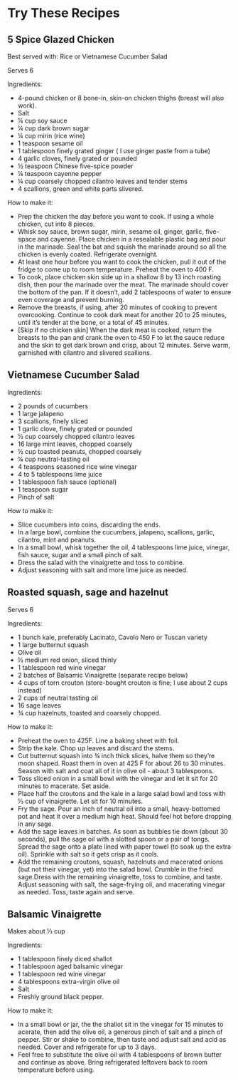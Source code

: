 # Try These Recipes

## 5 Spice Glazed Chicken
Best served with: Rice or Vietnamese Cucumber Salad

Serves 6

Ingredients:
* 4-pound chicken or 8 bone-in, skin-on chicken thighs (breast will also work).
* Salt
* ¼ cup soy sauce
* ¼ cup dark brown sugar
* ¼ cup mirin (rice wine)
* 1 teaspoon sesame oil
* 1 tablespoon finely grated ginger ( I use ginger paste from a tube)
* 4 garlic cloves, finely grated or pounded
* ½ teaspoon Chinese five-spice powder
* ¼ teaspoon cayenne pepper
* ¼ cup coarsely chopped cilantro leaves and tender stems
* 4 scallions, green and white parts slivered.

How to make it:
* Prep the chicken the day before you want to cook. If using a whole chicken, cut into 8 pieces.
* Whisk soy sauce, brown sugar, mirin, sesame oil, ginger, garlic, five-space and cayenne. Place chicken in a resealable plastic bag and pour in the marinade. Seal the bat and squish the marinade around so all the chicken is evenly coated. Refrigerate overnight.
* At least one hour before you want to cook the chicken, pull it out of the fridge to come up to room temperature. Preheat the oven to 400 F.
* To cook, place chicken skin side up in a shallow 8 by 13 inch roasting dish, then pour the marinade over the meat. The marinade should cover the bottom of the pan. If it doesn’t, add 2 tablespoons of water to ensure even coverage and prevent burning.
* Remove the breasts, if using, after 20 minutes of cooking to prevent overcooking. Continue to cook dark meat for another 20 to 25 minutes, until it’s tender at the bone, or a total of 45 minutes.
* [Skip if no chicken skin] When the dark meat is cooked, return the breasts to the pan and crank the oven to 450 F to let the sauce reduce and the skin to get dark brown and crisp, about 12 minutes.  Serve warm, garnished with cilantro and slivered scallions.

## Vietnamese Cucumber Salad
Ingredients:
* 2 pounds of cucumbers
* 1 large jalapeno
* 3 scallions, finely sliced
* 1 garlic clove, finely grated or pounded
* ½ cup coarsely chopped cilantro leaves
* 16 large mint leaves, chopped coarsely
* ½ cup toasted peanuts, chopped coarsely
* ¼ cup neutral-tasting oil
* 4 teaspoons seasoned rice wine vinegar
* 4 to 5 tablespoons lime juice
* 1 tablespoon fish sauce (optional)
* 1 teaspoon sugar
* Pinch of salt

How to make it:
* Slice cucumbers into coins, discarding the ends.
* In a large bowl, combine the cucumbers, jalapeno, scallions, garlic, cilantro, mint and peanuts.
* In a small bowl, whisk together the oil, 4 tablespoons lime juice, vinegar, fish sauce, sugar and a small pinch of salt.
* Dress the salad with the vinaigrette and toss to combine.
* Adjust seasoning with salt and more lime juice as needed.

## Roasted squash, sage and hazelnut
Serves 6

Ingredients:
* 1 bunch kale, preferably Lacinato, Cavolo Nero or Tuscan variety
* 1 large butternut squash
* Olive oil
* ½ medium red onion, sliced thinly
* 1 tablespoon red wine vinegar
* 2 batches of Balsamic Vinaigrette (separate recipe below)
* 4 cups of torn crouton (store-bought crouton is fine; I use about 2 cups instead)
* 2 cups of neutral tasting oil
* 16 sage leaves
* ¾ cup hazelnuts, toasted and coarsely chopped.

How to make it:
* Preheat the oven to 425F. Line a baking sheet with foil.
* Strip the kale. Chop up leaves and discard the stems.
* Cut butternut squash into ¾ inch thick slices, halve them so they’re moon shaped. Roast them in oven at 425 F for about 26 to 30 minutes. Season with salt and coat all of it in olive oil - about 3 tablespoons.
* Toss sliced onion in a small bowl with the vinegar and let it sit for 20 minutes to macerate. Set aside.
* Place half the croutons and the kale in a large salad bowl and toss with ⅓ cup of vinaigrette. Let sit for 10 minutes.
* Fry the sage. Pour an inch of neutral oil into a small, heavy-bottomed pot and heat it over a medium high heat. Should feel hot before dropping in any sage.
* Add the sage leaves in batches. As soon as bubbles tie down (about 30 seconds), pull the sage oil with a slotted spoon or a pair of tongs. Spread the sage onto a plate lined with paper towel (to soak up the extra oil). Sprinkle with salt so it gets crisp as it cools.
* Add the remaining croutons, squash, hazelnuts and macerated onions (but not their vinegar, yet) into the salad bowl. Crumble in the fried sage.Dress with the remaining vinaigrette, toss to combine, and taste. Adjust seasoning with salt, the sage-frying oil, and macerating vinegar as needed. Toss, taste again and serve.

## Balsamic Vinaigrette
Makes about ⅓ cup

Ingredients:
* 1 tablespoon finely diced shallot
* 1 tablespoon aged balsamic vinegar
* 1 tablespoon red wine vinegar
* 4 tablespoons extra-virgin olive oil
* Salt
* Freshly ground black pepper.

How to make it:
* In a small bowl or jar, the the shallot sit in the vinegar for 15 minutes to acerate, then add the olive oil, a generous pinch of salt and a pinch of pepper. Stir or shake to combine, then taste and adjust salt and acid as needed. Cover and refrigerate for up to 3 days.
* Feel free to substitute the olive oil with 4 tablespoons of brown butter and continue as above. Bring refrigerated leftovers back to room temperature before using.
